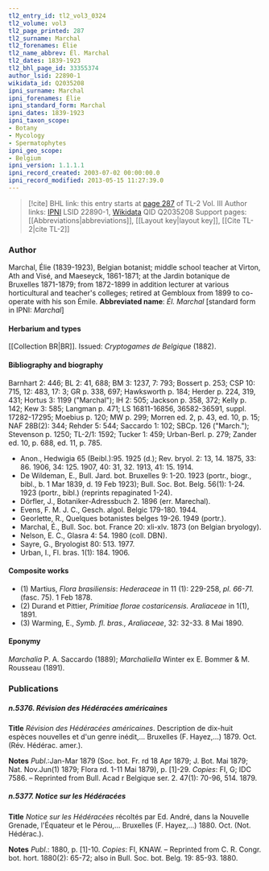 ```yaml
---
tl2_entry_id: tl2_vol3_0324
tl2_volume: vol3
tl2_page_printed: 287
tl2_surname: Marchal
tl2_forenames: Élie
tl2_name_abbrev: Él. Marchal
tl2_dates: 1839-1923
tl2_bhl_page_id: 33355374
author_lsid: 22890-1
wikidata_id: Q2035208
ipni_surname: Marchal
ipni_forenames: Élie
ipni_standard_form: Marchal
ipni_dates: 1839-1923
ipni_taxon_scope: 
- Botany
- Mycology
- Spermatophytes
ipni_geo_scope: 
- Belgium
ipni_version: 1.1.1.1
ipni_record_created: 2003-07-02 00:00:00.0
ipni_record_modified: 2013-05-15 11:27:39.0
---
```


> [!cite] BHL link: this entry starts at [page 287](https://www.biodiversitylibrary.org/page/33355374) of TL-2 Vol. III
> Author links: [IPNI](https://www.ipni.org/a/22890-1) LSID 22890-1, [Wikidata](https://www.wikidata.org/wiki/Q2035208) QID Q2035208
> Support pages: [[Abbreviations|abbreviations]], [[Layout key|layout key]], [[Cite TL-2|cite TL-2]]

### Author

Marchal, Élie (1839-1923), Belgian botanist; middle school teacher at Virton, Ath and Visé, and Maeseyck, 1861-1871; at the Jardin botanique de Bruxelles 1871-1879; from 1872-1899 in addition lecturer at various horticultural and teacher's colleges; retired at Gembloux from 1899 to co-operate with his son Émile. 
**Abbreviated name**: *Él. Marchal* \[standard form in IPNI: *Marchal*\]

#### Herbarium and types

[[Collection BR|BR]]. Issued: *Cryptogames de Belgique* (1882).

#### Bibliography and biography

Barnhart 2: 446; BL 2: 41, 688; BM 3: 1237, 7: 793; Bossert p. 253; CSP 10: 715, 12: 483, 17: 3; GR p. 338, 697; Hawksworth p. 184; Herder p. 224, 319, 431; Hortus 3: 1199 ("Marchal"); IH 2: 505; Jackson p. 358, 372; Kelly p. 142; Kew 3: 585; Langman p. 471; LS 16811-16856, 36582-36591, suppl. 17282-17295; Moebius p. 120; MW p. 299; Morren ed. 2, p. 43, ed. 10, p. 15; NAF 28B(2): 344; Rehder 5: 544; Saccardo 1: 102; SBCp. 126 ("March."); Stevenson p. 1250; TL-2/1: 1592; Tucker 1: 459; Urban-Berl. p. 279; Zander ed. 10, p. 688, ed. 11, p. 785.
- Anon., Hedwigia 65 (Beibl.):95. 1925 (d.); Rev. bryol. 2: 13, 14. 1875, 33: 86. 1906, 34: 125. 1907, 40: 31, 32. 1913, 41: 15. 1914.
- De Wildeman, E., Bull. Jard. bot. Bruxelles 9: 1-20. 1923 (portr., biogr., bibl., b. 1 Mar 1839, d. 19 Feb 1923); Bull. Soc. Bot. Belg. 56(1): 1-24. 1923 (portr., bibl.) (reprints repaginated 1-24).
- Dörfler, J., Botaniker-Adressbuch 2. 1896 (err. Marechal).
- Evens, F. M. J. C., Gesch. algol. Belgic 179-180. 1944.
- Georlette, R., Quelques botanistes belges 19-26. 1949 (portr.).
- Marchal, É., Bull. Soc. bot. France 20: xli-xlv. 1873 (on Belgian bryology).
- Nelson, E. C., Glasra 4: 54. 1980 (coll. DBN).
- Sayre, G., Bryologist 80: 513. 1977.
- Urban, I., Fl. bras. 1(1): 184. 1906.

#### Composite works

- (1) Martius, *Flora brasiliensis*: *Hederaceae* in 11 (1): 229-258, *pl. 66-71.* (fasc. 75). 1 Feb 1878.
- (2) Durand et Pittier, *Primitiae florae costaricensis. Araliaceae* in 1(1), 1891.
- (3) Warming, E., *Symb. fl. bras., Araliaceae*, 32: 32-33. 8 Mai 1890.

#### Eponymy

*Marchalia* P. A. Saccardo (1889); *Marchaliella* Winter ex E. Bommer & M. Rousseau (1891).

### Publications

##### n.5376. Révision des Hédéracées américaines

**Title**
*Révision des Hédéracées américaines*. Description de dix-huit espèces nouvelles et d'un genre inédit,... Bruxelles (F. Hayez,...) 1879. Oct. (Rév. Hédérac. amer.).

**Notes**
*Publ*.:Jan-Mar 1879 (Soc. bot. Fr. rd 18 Apr 1879; J. Bot. Mai 1879; Nat. Nov.Jun(1) 1879; Flora rd. 1-11 Mai 1879), p. \[1\]-29. *Copies*: FI, G; IDC 7586. – Reprinted from Bull. Acad r Belgique ser. 2. 47(1): 70-96, 514. 1879.

##### n.5377. Notice sur les Hédéracées

**Title**
*Notice sur les Hédéracées* récoltés par Ed. André, dans la Nouvelle Grenade, l'Équateur et le Pérou,... Bruxelles (F. Hayez,...) 1880. Oct. (Not. Hédérac.).

**Notes**
*Publ*.: 1880, p. \[1\]-10. *Copies*: FI, KNAW. – Reprinted from C. R. Congr. bot. hort. 1880(2): 65-72; also in Bull. Soc. bot. Belg. 19: 85-93. 1880.

